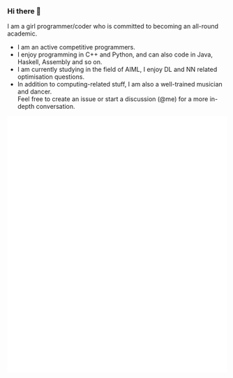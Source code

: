 ### Hi there 👋
I am a girl programmer/coder who is committed to becoming an all-round academic. 
- I am an active competitive programmers. 
- I enjoy programming in C++ and Python, and can also code in Java, Haskell, Assembly and so on. 
- I am currently studying in the field of AIML, I enjoy DL and NN related optimisation questions.
- In addition to computing-related stuff, I am also a well-trained musician and dancer. <br>
Feel free to create an issue or start a discussion (@me) for a more in-depth conversation.

<img align="left" src="https://github.com/zishanqin/github-stats/blob/master/generated/overview.svg">
<img align="left" src="https://github.com/zishanqin/github-stats/blob/master/generated/languages.svg">

<!--
**zishanqin/zishanqin** is a ✨ _special_ ✨ repository because its `README.md` (this file) appears on your GitHub profile.

Here are some ideas to get you started:

- 🔭 I’m currently working on ...
- 🌱 I’m currently learning ...
- 👯 I’m looking to collaborate on ...
- 🤔 I’m looking for help with ...
- 💬 Ask me about ...
- 📫 How to reach me: ...
- 😄 Pronouns: ...
- ⚡ Fun fact: ...
-->

